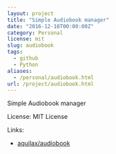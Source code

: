 ```yaml
---
layout: project
title: "Simple Audiobook manager"
date: "2016-12-18T00:00:00Z"
category: Personal
license: mit
slug: audiobook
tags:
  - github
  - Python
aliases:
  - /personal/audiobook.html
url: /project/audiobook.html
---
```


Simple Audiobook manager

License: MIT License

Links:

* [aquilax/audiobook](https://github.com/aquilax/audiobook)
